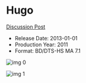 # Hugo

[Discussion Post](https://www.avsforum.com/threads/bass-eq-for-filtered-movies.2995212/post-56815330)

* Release Date: 2013-01-01
* Production Year: 2011
* Format: BD/DTS-HS MA 7.1

![img 0](https://i.imgur.com/TMRBORD.jpg)

![img 1](https://i.imgur.com/ym9Q0uI.png)

